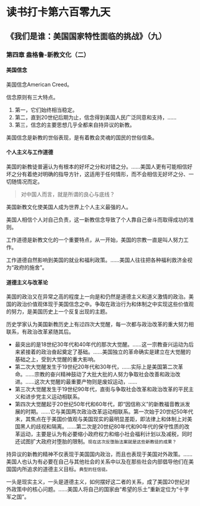 # 读书打卡第六百零九天
## 《我们是谁：美国国家特性面临的挑战》（九）
### 第四章 盎格鲁-新教文化（二）
#### 美国信念

美国信念American Creed。

信念原则有三大特点。
1. 第一，它们始终相当稳定。
2. 第二，直到20世纪后期为止，信念得到美国人民广泛同意和支持，……
3. 第三，信念的主要思想几乎全都来自持异议的新教。

美国信念是新教的世俗表现，是有着教会灵魂的国民的世俗信条。

#### 个人主义与工作道德

美国的新教徒普遍认为有根本的好坏之分和对错之分。……美国人更有可能相信好坏之分有着绝对明确的指导方针，这适用于任何情形，而不会相信无好坏之分、一切随情况而定。
> 对中国人而言，就是所谓的良心与底线？

美国新教文化使美国人成为世界上个人主义最强的人。

美国人相信个人对自己负责，这一新教信念导致了个人靠自己奋斗而取得成功的准则。

工作道德是新教文化的一个重要特点，从一开始，美国的宗教一直是叫人努力工作。

工作道德自然影响到美国的就业和福利政策。……美国人往往把各种福利救济金视为“政府的施舍”。

#### 道德主义与改革论

美国的政治又在异常之高的程度上一向是和仍然是道德主义和道义激情的政治。美国的政治价值观体现于美国信念之中。争取在政治行为和体制之中实现这些价值观的努力，是美国历史上一个反复出现的主题。

历史学家认为美国新教历史上有过四次大觉醒，每一次都与政治改革的重大努力相联系，有政治改革紧随其后。
* 最突出的是18世纪30年代和40年代的那次大觉醒。……这一宗教奋兴运动为后来紧接着的政治奋起奠定了基础。……美国独立的革命确实是建立在大觉醒的基础之上，受到大觉醒的重大影响。
* 第二次大觉醒发生于19世纪20年代和30年代，……实际上是美国第二次革命。……宗教的奋兴精神鼓动了大批大批的人努力争取社会改善和政治改进。……这次大觉醒的最重要产物则是废奴运动，……
* 第三次大觉醒发生于19世纪90年代，直街与争取社会改革和政治改革的平民主义和进步党主义运动相联系。
* 第四次大觉醒起于20世纪50年代和60年代，即“因信称义”的新教福音教派发展的时期。……它与美国两次政治改革运动相联系。第一次始于20世纪50年代末，其焦点在于美国价值观与美国现实的最明显差距，即法律上和体制上对美国黑人的歧视和隔离。……第二次是20世纪80年代和90年代的保守性质的改革运动，主要是认为有必要缩小政府权力和缩小社会福利计划以及减税，同时还试图扩大政府对堕胎的限制。```现在这次反堕胎法案就是这些新教徒的成果？```

持异议的新教的精神不仅表现于美国国内政治，而且也表现于美国对外政策。……美国人也认为有必要在自己与其他社会的关系中以及在那些社会内部倡导他们在美国国内所追求的道德主义目标。```典型的狂信徒。```

一头是现实主义，一头是道德主义，如何摆好这二者的关系，成了美国20世纪对外政策中的核心问题。……美国人将自己的国家由“希望的乐土”重新定位为“十字军之国”。